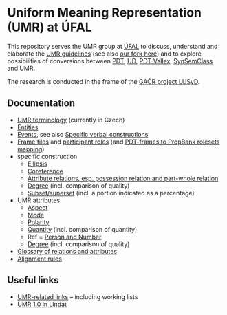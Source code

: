 # Uniform Meaning Representation (UMR) at ÚFAL

This repository serves the UMR group at [ÚFAL](https://ufal.mff.cuni.cz/) to
discuss, understand and elaborate the [UMR
guidelines](https://github.com/umr4nlp/umr-guidelines/blob/master/guidelines.md)
(see also [our fork here](https://github.com/ufal/umr-guidelines/blob/master/guidelines.md))
and to explore possibilities of conversions between
[PDT](https://ufal.mff.cuni.cz/prague-dependency-treebank),
[UD](https://universaldependencies.org/),
[PDT-Vallex](https://ufal.mff.cuni.cz/pdt-vallex-valency-lexicon-linked-czech-corpora),
[SynSemClass](https://ufal.mff.cuni.cz/synsemclass) and UMR.

The research is conducted in the frame of the [GAČR project
LUSyD](https://ufal.mff.cuni.cz/grants/lusyd).

## Documentation

* [UMR terminology](doc/terminologie.md) (currently in Czech)
* [Entities](doc/entities.md)
* [Events](doc/eventive-concepts.md), see also [Specific verbal constructions](doc/verbal-constructions.md)
* [Frame files](doc/frames.md) and [participant roles](doc/roles.md) (and [PDT-frames to PropBank rolesets mapping](tecto2umr/functors-to-args-mapping-instructions.md))
* specific construction
  * [Ellipsis](doc/ellipsis.md)
  * [Coreference](doc/coreference.md)
  * [Attribute relations, esp. possession relation and part-whole relation](doc/poss-part.md)
  * [Degree](doc/degree.md) (incl. comparison of quality)
  * [Subset/superset](doc/subset.md) (incl. a portion indicated as a percentage)
* UMR attributes
  * [Aspect](doc/aspect.md)
  * [Mode](doc/mode.md)
  * [Polarity](doc/polarity.md)
  * [Quantity](doc/quantity.md) (incl. comparison of quantity)
  * Ref = [Person and Number](doc/reference.md)
  * [Degree](doc/degree.md) (incl. comparison of quality)
* [Glossary of relations and attributes](doc/relations-attributes.md)
* [Alignment rules](doc/alignment.md)

## Useful links
* [UMR-related links](https://github.com/ufal/UMR/blob/main/doc/UMR-related-links.md) – including working lists
* [UMR 1.0 in Lindat](http://hdl.handle.net/11234/1-5198)
